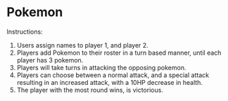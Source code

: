 # Pokemon

Instructions:
1. Users assign names to player 1, and player 2.
2. Players add Pokemon to their roster in a turn based manner, until each player has 3 pokemon.
3. Players will take turns in attacking the opposing pokemon.
4. Players can choose between a normal attack, and a special attack resulting in an increased attack, with a 10HP decrease in health.
5. The player with the most round wins, is victorious.
